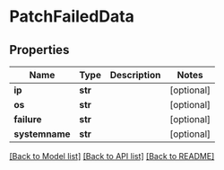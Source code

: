 # PatchFailedData

## Properties
Name | Type | Description | Notes
------------ | ------------- | ------------- | -------------
**ip** | **str** |  | [optional] 
**os** | **str** |  | [optional] 
**failure** | **str** |  | [optional] 
**systemname** | **str** |  | [optional] 

[[Back to Model list]](../README.md#documentation-for-models) [[Back to API list]](../README.md#documentation-for-api-endpoints) [[Back to README]](../README.md)

